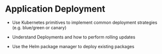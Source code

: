 # Application Deployment

- Use Kubernetes primitives to implement common deployment strategies (e.g. blue/green or canary)

- Understand Deployments and how to perform rolling updates

- Use the Helm package manager to deploy existing packages


